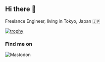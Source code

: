 ## Hi there 👋

Freelance Engineer, living in Tokyo, Japan 🇯🇵

[![trophy](https://github-profile-trophy.vercel.app/?username=ashphy&rank=SECRET,SSS,SS,S,AAA,AA,A)](https://github.com/ryo-ma/github-profile-trophy)

### Find me on
![Mastodon](https://img.shields.io/badge/Mastodon-17063B?style=for-the-badge&logo=mastodon)
